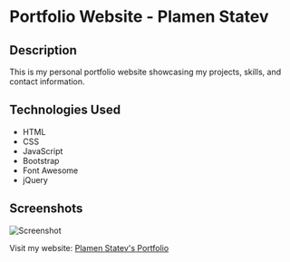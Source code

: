 # Portfolio Website - Plamen Statev

## Description
This is my personal portfolio website showcasing my projects, skills, and contact information.

## Technologies Used
- HTML
- CSS
- JavaScript
- Bootstrap
- Font Awesome
- jQuery

## Screenshots
![Screenshot](/path/to/screenshot.png)

Visit my website: [Plamen Statev's Portfolio](https://plamen-statev.vercel.app/)
